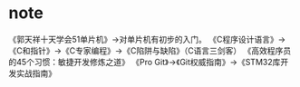 # note
《郭天祥十天学会51单片机》→对单片机有初步的入门。
《C程序设计语言》→《C和指针》→《C专家编程》→《C陷阱与缺陷》（C语言三剑客）
《高效程序员的45个习惯：敏捷开发修炼之道》
《Pro Git》→《Git权威指南》→《STM32库开发实战指南》

